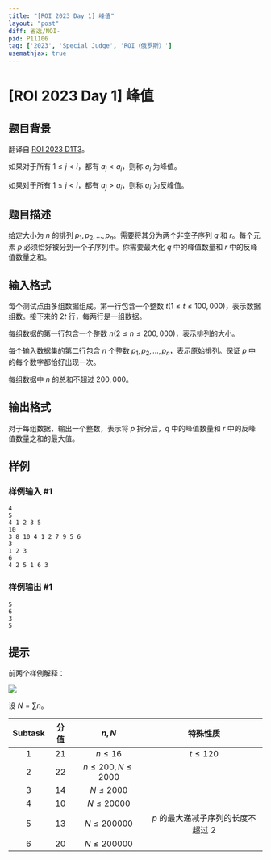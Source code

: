 ```yaml
---
title: "[ROI 2023 Day 1] 峰值"
layout: "post"
diff: 省选/NOI-
pid: P11106
tag: ['2023', 'Special Judge', 'ROI（俄罗斯）']
usemathjax: true
---
```


# [ROI 2023 Day 1] 峰值
## 题目背景

翻译自 [ROI 2023 D1T3](https://neerc.ifmo.ru/school/archive/2022-2023/ru-olymp-roi-2023-day1.pdf)。

如果对于所有 $1 \le j < i$，都有 $a_j < a_i$，则称 $a_i$ 为峰值。

如果对于所有 $1 \le j < i$，都有 $a_j > a_i$，则称 $a_i$ 为反峰值。
## 题目描述

给定大小为 $n$ 的排列 $p_1,p_2,\dots,p_n$。需要将其分为两个非空子序列 $q$ 和 $r$。每个元素 $p$ 必须恰好被分到一个子序列中。你需要最大化 $q$ 中的峰值数量和 $r$ 中的反峰值数量之和。
## 输入格式

每个测试点由多组数据组成。第一行包含一个整数 $t(1 \le t \le 100,000)$，表示数据组数。接下来的 $2t$ 行，每两行是一组数据。

每组数据的第一行包含一个整数 $n(2 \le n \le 200,000)$，表示排列的大小。

每个输入数据集的第二行包含 $n$ 个整数 $p_1,p_2,\dots,p_n$，表示原始排列。保证 $p$ 中的每个数字都恰好出现一次。

每组数据中 $n$ 的总和不超过 $200,000$。
## 输出格式

对于每组数据，输出一个整数，表示将 $p$ 拆分后，$q$ 中的峰值数量和 $r$ 中的反峰值数量之和的最大值。
## 样例

### 样例输入 #1
```
4
5
4 1 2 3 5
10
3 8 10 4 1 2 7 9 5 6
3
1 2 3
6
4 2 5 1 6 3
```
### 样例输出 #1
```
5
6
3
5
```
## 提示

前两个样例解释：

![](https://cdn.luogu.com.cn/upload/image_hosting/eojr7qgz.png)

设 $N=\sum n$。

| Subtask | 分值 | $n,N$ | 特殊性质 |
| :----------: | :----------: | :----------: | :----------: |
| $1$ | $21$ | $n\le16$ | $t\le120$ |
| $2$ | $22$ | $n\le200,N\le2000$ |  |
| $3$ | $14$ | $N\le2000$ |  |
| $4$ | $10$ | $N\le20000$ |  |
| $5$ | $13$ | $N\le200000$ | $p$ 的最大递减子序列的长度不超过 $2$ |
| $6$ | $20$ | $N\le200000$ |  |
